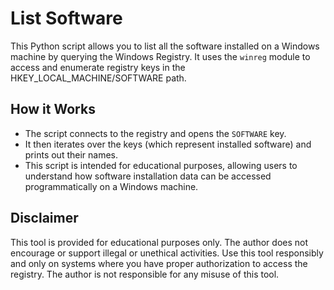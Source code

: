 # List Software

This Python script allows you to list all the software installed on a Windows machine by querying the Windows Registry. It uses the `winreg` module to access and enumerate registry keys in the HKEY_LOCAL_MACHINE/SOFTWARE path.

## How it Works

- The script connects to the registry and opens the `SOFTWARE` key.
- It then iterates over the keys (which represent installed software) and prints out their names.
- This script is intended for educational purposes, allowing users to understand how software installation data can be accessed programmatically on a Windows machine.

## Disclaimer

This tool is provided for educational purposes only. The author does not encourage or support illegal or unethical activities. Use this tool responsibly and only on systems where you have proper authorization to access the registry. The author is not responsible for any misuse of this tool.
